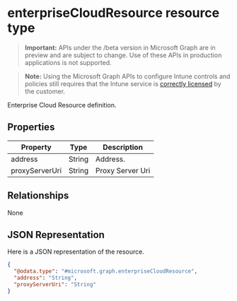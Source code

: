 ﻿# enterpriseCloudResource resource type

> **Important:** APIs under the /beta version in Microsoft Graph are in preview and are subject to change. Use of these APIs in production applications is not supported.

> **Note:** Using the Microsoft Graph APIs to configure Intune controls and policies still requires that the Intune service is [correctly licensed](https://go.microsoft.com/fwlink/?linkid=839381) by the customer.

Enterprise Cloud Resource definition.
## Properties
|Property|Type|Description|
|---|---|---|
|address|String|Address.|
|proxyServerUri|String|Proxy Server Uri|

## Relationships
None
## JSON Representation
Here is a JSON representation of the resource.
<!-- {
  "blockType": "resource",
  "keyProperty": "id",
  "@odata.type": "microsoft.graph.enterpriseCloudResource"
}
-->
```json
{
  "@odata.type": "#microsoft.graph.enterpriseCloudResource",
  "address": "String",
  "proxyServerUri": "String"
}
```



